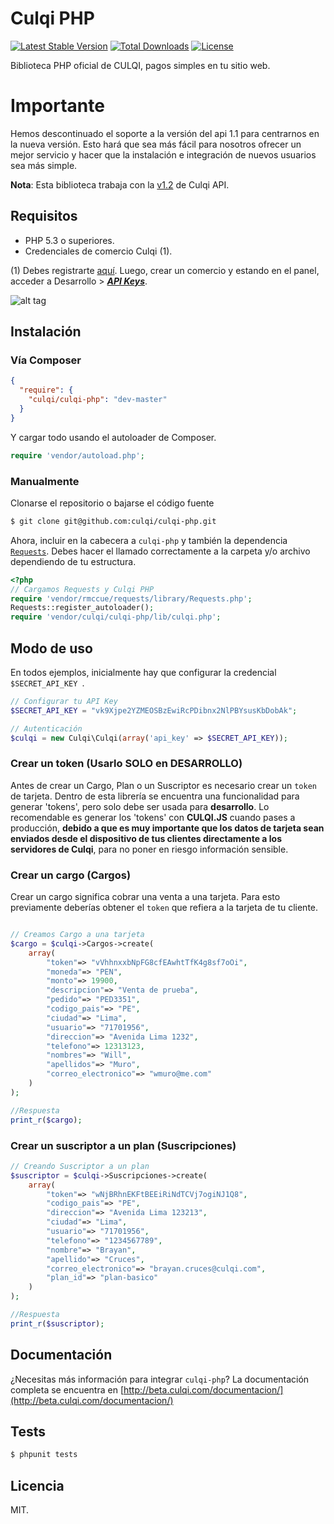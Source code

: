 # Culqi PHP

[![Latest Stable Version](https://poser.pugx.org/culqi/culqi-php/v/stable)](https://packagist.org/packages/culqi/culqi-php)
[![Total Downloads](https://poser.pugx.org/culqi/culqi-php/downloads)](https://packagist.org/packages/culqi/culqi-php)
[![License](https://poser.pugx.org/culqi/culqi-php/license)](https://packagist.org/packages/culqi/culqi-php)

Biblioteca PHP oficial de CULQI, pagos simples en tu sitio web.

# Importante

Hemos descontinuado el soporte a la versión del api 1.1 para centrarnos en la nueva versión. Esto hará que sea más fácil para nosotros ofrecer un mejor servicio y hacer que la instalación e integración de nuevos usuarios sea más simple.

**Nota**: Esta biblioteca trabaja con la [v1.2](https://culqi.api-docs.io/v1.2) de Culqi API.


## Requisitos

* PHP 5.3 o superiores.
* Credenciales de comercio Culqi (1).

(1) Debes registrarte [aquí](https://integ-panel.culqi.com/#/registro). Luego, crear un comercio y estando en el panel, acceder a Desarrollo > [***API Keys***](https://integ-panel.culqi.com/#/panel/comercio/desarrollo/llaves).

![alt tag](http://i.imgur.com/NhE6mS9.png)

## Instalación

### Vía Composer
```json
{
  "require": {
    "culqi/culqi-php": "dev-master"
  }
}
```

Y cargar todo usando el autoloader de Composer.

```php
require 'vendor/autoload.php';
```

### Manualmente

Clonarse el repositorio o bajarse el código fuente

```bash
$ git clone git@github.com:culqi/culqi-php.git
```

Ahora, incluir en la cabecera a `culqi-php` y también la dependencia [`Requests`](https://github.com/rmccue/requests). Debes hacer el llamado correctamente a la carpeta y/o archivo dependiendo de tu estructura.

```php
<?php
// Cargamos Requests y Culqi PHP
require 'vendor/rmccue/requests/library/Requests.php';
Requests::register_autoloader();
require 'vendor/culqi/culqi-php/lib/culqi.php';
```

## Modo de uso

En todos ejemplos, inicialmente hay que configurar la credencial `$SECRET_API_KEY `.

```php
// Configurar tu API Key
$SECRET_API_KEY = "vk9Xjpe2YZMEOSBzEwiRcPDibnx2NlPBYsusKbDobAk";

// Autenticación
$culqi = new Culqi\Culqi(array('api_key' => $SECRET_API_KEY));

```

### Crear un token (Usarlo SOLO en DESARROLLO)
Antes de crear un Cargo, Plan o un Suscriptor es necesario crear un `token` de tarjeta. Dentro de esta librería se encuentra una funcionalidad para generar 'tokens', pero solo
debe ser usada para **desarrollo**. Lo recomendable es generar los 'tokens' con **CULQI.JS** cuando pases a producción, **debido a que es muy importante que los datos de tarjeta sean enviados desde el dispositivo de tus clientes directamente a los servidores de Culqi**, para no poner en riesgo información sensible.


### Crear un cargo (Cargos)
Crear un cargo significa cobrar una venta a una tarjeta. Para esto previamente
deberías obtener el  `token` que refiera a la tarjeta de tu cliente.


```php

// Creamos Cargo a una tarjeta
$cargo = $culqi->Cargos->create(
    array(
        "token"=> "vVhhnxxbNpFG8cfEAwhtTfK4g8sf7oOi",        
        "moneda"=> "PEN",
        "monto"=> 19900,      
        "descripcion"=> "Venta de prueba",
        "pedido"=> "PED3351",       
        "codigo_pais"=> "PE",
        "ciudad"=> "Lima",
        "usuario"=> "71701956",
        "direccion"=> "Avenida Lima 1232",      
        "telefono"=> 12313123,
        "nombres"=> "Will",
        "apellidos"=> "Muro",
        "correo_electronico"=> "wmuro@me.com"
    )
);

//Respuesta
print_r($cargo);

```

### Crear un suscriptor a un plan (Suscripciones)
```php
// Creando Suscriptor a un plan
$suscriptor = $culqi->Suscripciones->create(
    array(
        "token"=> "wNjBRhnEKFtBEEiRiNdTCVj7ogiNJ1Q8",
        "codigo_pais"=> "PE",
        "direccion"=> "Avenida Lima 123213",
        "ciudad"=> "Lima",
        "usuario"=> "71701956",
        "telefono"=> "1234567789",
        "nombre"=> "Brayan",
        "apellido"=> "Cruces",
        "correo_electronico"=> "brayan.cruces@culqi.com",
        "plan_id"=> "plan-basico"    
    )
);

//Respuesta
print_r($suscriptor);
```

## Documentación
¿Necesitas más información para integrar `culqi-php`? La documentación completa se encuentra en [http://beta.culqi.com/documentacion/](http://beta.culqi.com/documentacion/)



## Tests

```bash
$ phpunit tests
```
## Licencia

MIT.
